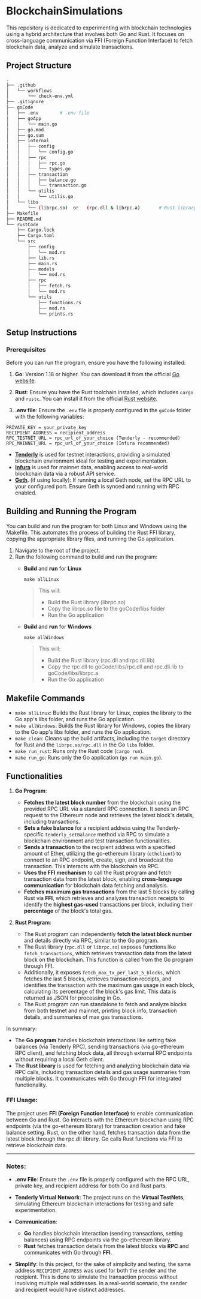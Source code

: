 # BlockchainSimulations
This repository is dedicated to experimenting with blockchain technologies using a hybrid architecture that involves both Go and Rust. It focuses on cross-language communication via FFI (Foreign Function Interface) to fetch blockchain data, analyze and simulate transactions.

## Project Structure
``` bash
.
├── .github
│   └── workflows
│       └── check-env.yml
├── .gitignore
├── goCode
│   ├── .env        # .env file
│   ├── goApp
│   │   └── main.go
│   ├── go.mod
│   ├── go.sum
│   ├── internal
│   │   ├── config
│   │   │   └── config.go
│   │   ├── rpc
│   │   │   ├── rpc.go
│   │   │   └── types.go
│   │   ├── transaction
│   │   │   ├── balance.go
│   │   │   └── transaction.go
│   │   └── utilis
│   │       └── utilis.go
│   └── libs
│       └── (librpc.so)  or   (rpc.dll & librpc.a)       # Rust library used in Go via FFI
├── Makefile
├── README.md
└── rustCode
    ├── Cargo.lock
    ├── Cargo.toml
    └── src
        ├── config
        │   └── mod.rs
        ├── lib.rs
        ├── main.rs
        ├── models
        │   └── mod.rs
        ├── rpc
        │   ├── fetch.rs
        │   └── mod.rs
        └── utils
            ├── functions.rs
            ├── mod.rs
            └── prints.rs
```
## Setup Instructions

### Prerequisites

Before you can run the program, ensure you have the following installed:

1. **Go**: Version 1.18 or higher. You can download it from the official [Go website](https://golang.org/dl/).
   
2. **Rust**: Ensure you have the Rust toolchain installed, which includes `cargo` and `rustc`. You can install it from the official [Rust website](https://www.rust-lang.org/learn/get-started).
   
3. **.env file**: Ensure the `.env` file is properly configured in the `goCode` folder with the following variables:

```env
PRIVATE_KEY = your_private_key
RECIPIENT_ADDRESS = recipient_address
RPC_TESTNET_URL = rpc_url_of_your_choice (Tenderly - recommended)
RPC_MAINNET_URL = rpc_url_of_your_choice (Infura recommended)
```
- **[Tenderly](https://tenderly.co/about-us)** is used for testnet interactions, providing a simulated blockchain environment ideal for testing and experimentation.
- **[Infura](https://www.infura.io/)** is used for mainnet data, enabling access to real-world blockchain data via a robust API service.
- **[Geth](https://geth.ethereum.org/downloads/)**. (if using locally): If running a local Geth node, set the RPC URL to your configured port. Ensure Geth is synced and running with RPC enabled.

## Building and Running the Program

You can build and run the program for both Linux and Windows using the Makefile. This automates the process of building the Rust FFI library, copying the appropriate library files, and running the Go application.

1. Navigate to the root of the project.
2. Run the following command to build and run the program:
    - **Build** and **run** for **Linux**
        ```
        make allLinux
        ```
        > This will:
        > - Build the Rust library (librpc.so)
        > - Copy the librpc.so file to the goCode/libs folder
        > - Run the Go application

    - **Build** and **run** for **Windows**
        ```
        make allWindows
        ```
        >This will:
        > - Build the Rust library (rpc.dll and rpc.dll.lib)
        > - Copy the rpc.dll to goCode/libs/rpc.dll and rpc.dll.lib to goCode/libs/librpc.a
        > - Run the Go application

## Makefile Commands
- `make allLinux`: Builds the Rust library for Linux, copies the library to the Go app's libs folder, and runs the Go application.
- `make allWindows`: Builds the Rust library for Windows, copies the library to the Go app's libs folder, and runs the Go application.
- `make clean`: Cleans up the build artifacts, including the `target` directory for Rust and the `librpc.so/rpc.dll` in the Go `libs` folder.
- `make run_rust`: Runs only the Rust code (`cargo run`).
- `make run_go`: Runs only the Go application (`go run main.go`).

## Functionalities

1. **Go Program**:
   - **Fetches the latest block number** from the blockchain using the provided RPC URL via a standard RPC connection. It sends an RPC request to the Ethereum node and retrieves the latest block's details, including transactions.
   - **Sets a fake balance** for a recipient address using the Tenderly-specific `tenderly_setBalance` method via RPC to simulate a blockchain environment and test transaction functionalities.
   - **Sends a transaction** to the recipient address with a specified amount of Ether, utilizing the go-ethereum library (`ethclient`) to connect to an RPC endpoint, create, sign, and broadcast the transaction. This interacts with the blockchain via RPC.
   - **Uses the FFI mechanism** to call the Rust program and fetch transaction data from the latest block, enabling **cross-language communication** for blockchain data fetching and analysis.
   - **Fetches maximum gas transactions** from the last 5 blocks by calling Rust via **FFI**, which retrieves and analyzes transaction receipts to identify the **highest gas-used** transactions per block, including their **percentage** of the block's total gas.

2. **Rust Program**:
   - The Rust program can independently **fetch the latest block number** and details directly via RPC, similar to the Go program.
   - The Rust library (`rpc.dll` or `librpc.so`) exposes functions like `fetch_transactions`, which retrieves transaction data from the latest block on the blockchain. This function is called from the Go program through FFI.
   - Additionally, it exposes `fetch_max_tx_per_last_5_blocks`, which fetches the last 5 blocks, retrieves transaction receipts, and identifies the transaction with the maximum gas usage in each block, calculating its percentage of the block's gas limit. This data is returned as JSON for processing in Go.
   - The Rust program can run standalone to fetch and analyze blocks from both testnet and mainnet, printing block info, transaction details, and summaries of max gas transactions.

In summary:
- The **Go program** handles blockchain interactions like setting fake balances (via Tenderly RPC), sending transactions (via go-ethereum RPC client), and fetching block data, all through external RPC endpoints without requiring a local Geth client.
- The **Rust library** is used for fetching and analyzing blockchain data via RPC calls, including transaction details and gas usage summaries from multiple blocks. It communicates with Go through FFI for integrated functionality.


### FFI Usage:
The project uses **FFI (Foreign Function Interface)** to enable communication between Go and Rust. Go interacts with the Ethereum blockchain using RPC endpoints (via the go-ethereum library) for transaction creation and fake balance setting. Rust, on the other hand, fetches transaction data from the latest block through the rpc.dll library. Go calls Rust functions via FFI to retrieve blockchain data.

---

### Notes:

* **.env File**: Ensure the `.env` file is properly configured with the RPC URL, private key, and recipient address for both Go and Rust parts.

* **Tenderly Virtual Network**: The project runs on the **Virtual TestNets**, simulating Ethereum blockchain interactions for testing and safe experimentation.

* **Communication**: 
   - **Go** handles blockchain interaction (sending transactions, setting balances) using RPC endpoints via the go-ethereum library.
   - **Rust** fetches transaction details from the latest blocks via **RPC** and communicates with Go through **FFI**.

* **Simplify**: In this project, for the sake of simplicity and testing, the same address `RECIPIENT_ADDRESS` was used for both the sender and the recipient. This is done to simulate the transaction process without involving multiple real addresses. In a real-world scenario, the sender and recipient would have distinct addresses.


